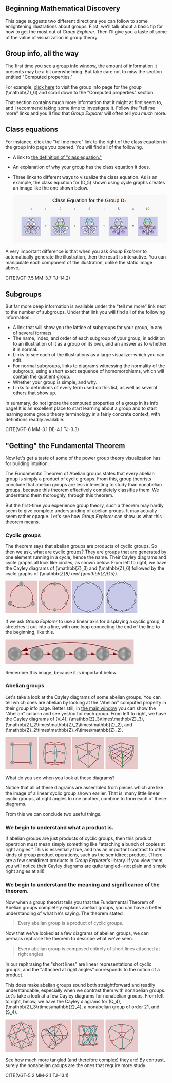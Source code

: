 
## Beginning Mathematical Discovery

This page suggests two different directions you can follow to some
enlightening illustrations about groups.  First, we'll talk about a basic
tip for how to get the most out of *Group Explorer.*  Then I'll give you a
taste of some of the value of visualization in group theory.

## Group info, all the way

The first time you see a [group info window](rf-um-groupwindow.md), the
amount of information it presents may be a bit overwhelming.  But take care
not to miss the section entitled "Computed properties."

For example, [click
here](http://nathancarter.github.io/group-explorer/GroupInfo.html?groupURL=groups/Z_6.group)
to visit the group info page for the group \(\mathbb{Z}_6\) and scroll down
to the "Computed properties" section.

That section contains much more information that it might at first seem to,
and I recommend taking some time to investigate it. Follow the "tell me
more" links and you'll find that *Group Explorer* will often tell you *much*
more.

## Class equations

For instance, click the "tell me more" link to the right of the class
equation in the group info page you opened. You will find all of the
following.

 * A link to [the definition of "class equation."](rf-groupterms.md#classequation)
 * An explanation of why your group has the class equation it does.
 * Three links to different ways to visualize the class equation.
   As is an example, the class equation for \(D_5\) shown using
   cycle graphs creates an image like the one shown below.

   ![A sheet showing the class equation for D_5](d_5_sheet_cycle_classeqn.png)

A very important difference is that when you ask *Group Explorer* to
automatically generate the illustration, then the result is interactive.
You can manipulate each component of the illustration, unlike the static
image above.

CITE(VGT-7.5 MM-3.7 TJ-14.2)

## Subgroups

But far more deep information is available under the "tell me more" link next to the number of subgroups. Under that link you will find all of the following information.

 * A link that will show you the lattice of subgroups for your group,
   in any of several formats.
 * The name, index, and order of each subgroup of your group, in addition
   to an illustration of it as a group on its own, and an answer as to
   whether it is normal.
 * Links to see each of the illustrations as a large visualizer which
   you can edit.
 * For normal subgroups, links to diagrams witnessing the normality of the
   subgroup, using a short exact sequence of homomorphisms, which will
   contain the quotient group.
 * Whether your group is simple, and why.
 * Links to definitions of every term used on this list,
   as well as several others that show up.

In summary, do not ignore the computed properties of a group in its info
page! It is an excellent place to start learning about a group and to start
learning some group theory terminology in a fairly concrete context, with
definitions readily available.

CITE(VGT-6 MM-3.1 DE-4.1 TJ-3.3)

## "Getting" the Fundamental Theorem

Now let's get a taste of some of the power group theory visualization has
for building intuition.

The Fundamental Theorem of Abelian groups states that every abelian group is
simply a product of cyclic groups. From this, group theorists conclude that
abelian groups are less interesting to study than nonabelian groups, because
this theorem effectively completely classifies them. We understand them
thoroughly, through this theorem.

But the first-time you experience group theory, such a theorem may hardly
seem to give complete understanding of abelian groups. It may actually seem
rather opaque. Let's see how *Group Explorer* can show us what this theorem
means.

### Cyclic groups

The theorem says that abelian groups are products of cyclic groups. So then
we ask, what are cyclic groups? They are groups that are generated by one
element running in a cycle, hence the name. Their Cayley diagrams and cycle
graphs all look like circles, as shown below.  From left to right, we have
the Cayley diagrams of \(\mathbb{Z}_3\) and \(\mathbb{Z}_6\) followed by the
cycle graphs of \(\mathbb{Z}_8\) and \(\mathbb{Z}_{15}\).

![Small Cayley diagram of Z_3](z_3_cayley_unlabelled.png)
![Small Cayley diagram of Z_6](z_6_cayley_thumbnail.png)
![Small cycle graph of Z_8](z_8_cycle_thumbnail.png)
![Small cycle graph of Z_15](z_15_cycle_thumbnail.png)

If we ask *Group Explorer* to use a linear axis for displaying a cyclic
group, it stretches it out into a line, with one loop connecting the end of
the line to the beginning, like this.

![Linear Cayley diagram for Z_6](illustration-z6linear.png)

Remember this image, because it is important below.

### Abelian groups

Let's take a look at the Cayley diagrams of some abelian groups. You can
tell which ones are abelian by looking at the "Abelian" computed property in
their group info page. Better still, in [the main
window](rf-um-mainwindow.md) you can show the "Abelian" column and see
yes/no for each group.  From left to right, we have the Cayley diagrams of
\(V_4\), \(\mathbb{Z}_3\times\mathbb{Z}_3\),
\(\mathbb{Z}_2\times\mathbb{Z}_2\times\mathbb{Z}_2\), and
\(\mathbb{Z}_2\times\mathbb{Z}_4\times\mathbb{Z}_2\).

![Cayley diagram of V_4](v_4_cayley_thumbnail.png)
![Cayley diagram of Z_3 x Z_3](z_3_x_z_3_cayley_thumbnail.png)
![Cayley diagram of Z_2 x Z_2 x Z_2](z_2_x_z_2_x_z_2_cayley_thumbnail.png)
![Cayley diagram of Z_2 x Z_4 x Z_2](z_2_x_z_4_x_z_2_cayley_thumbnail.png)

What do you see when you look at these diagrams?

Notice that all of these diagrams are assembled from pieces which are like
the image of a linear cyclic group shown earlier. That is, many little
linear cyclic groups, at right angles to one another, combine to form each
of these diagrams.

From this we can conclude two useful things.

### We begin to understand what a product is.

If abelian groups are just products of cyclic groups, then this product
operation must mean simply something like "attaching a bunch of copies at
right angles." This is essentially true, and has an important contrast to
other kinds of group product operations, such as the semidirect product.
(There are a few semidirect products in *Group Explorer's* library. If you
view them, you will notice their Cayley diagrams are quite tangled--not
plain and simple right angles at all!)

### We begin to understand the meaning and significance of the theorem.

Now when a group theorist tells you that the Fundamental Theorem of Abelian
groups completely explains abelian groups, you can have a better
understanding of what he's saying. The theorem stated

> Every abelian group is a product of cyclic groups.

Now that we've looked at a few diagrams of abelian groups, we can perhaps
rephrase the theorem to describe what we've seen.

> Every abelian group is composed entirely of short lines attached at right
> angles.

In our rephrasing the "short lines" are linear representations of cyclic
groups, and the "attached at right angles" corresponds to the notion of a
product.

This does make abelian groups sound both straightforward and readily
understandable, especially when we contrast them with nonabelian groups.
Let's take a look at a few Cayley diagrams for nonabelian groups.  From left
to right, below, we have the Cayley diagrams for \(Q_4\),
\(\mathbb{Z}_3\rtimes\mathbb{Z}_4\), a nonabelian group of order 21, and
\(S_4\).

![Cayley diagram for Q_4](q_4_cayley_thumbnail.png)
![Cayley diagram for Z_3 semidirect product Z_4](z_3_sdp_z_4_cayley_thumbnail.png)
![Cayley diagram for a nonabelian group of order 21](twenty_one_cayley_thumbnail.png)
![Cayley diagram for S_4](s_4_cayley_thumbnail.png)

See how much more tangled (and therefore complex) they are! By contrast,
surely the nonabelian groups are the ones that require more study.

CITE(VGT-5.2 MM-2.1 TJ-13.1)
